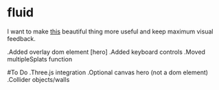 # fluid
I want to make [this](https://github.com/PavelDoGreat/WebGL-Fluid-Simulation/) beautiful thing more useful and keep maximum visual feedback.

.Added overlay dom element [hero]
.Added keyboard controls
.Moved multipleSplats function

#To Do
.Three.js integration
.Optional canvas hero (not a dom element)
.Collider objects/walls
